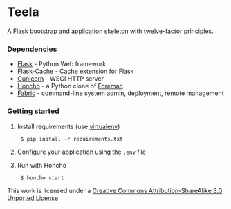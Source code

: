 # Teela

A [Flask](http://flask.pocoo.org/) bootstrap and application skeleton with [twelve-factor](http://www.12factor.net/) principles.

### Dependencies

- [Flask](http://flask.pocoo.org/) - Python Web framework
- [Flask-Cache](http://pythonhosted.org/Flask-Cache/) - Cache extension for Flask
- [Gunicorn](http://gunicorn.org/) - WSGI HTTP server
- [Honcho](https://github.com/nickstenning/honcho) - a Python clone of [Foreman](http://ddollar.github.com/foreman/)
- [Fabric](http://fabfile.org/) - command-line system admin, deployment, remote management

### Getting started

1. Install requirements (use [virtualenv](https://pypi.python.org/pypi/virtualenv))

        $ pip install -r requirements.txt

2. Configure your application using the `.env` file

3. Run with Honcho

        $ honcho start

This work is licensed under a [Creative Commons Attribution-ShareAlike 3.0 Unported License](http://creativecommons.org/licenses/by-sa/3.0)
